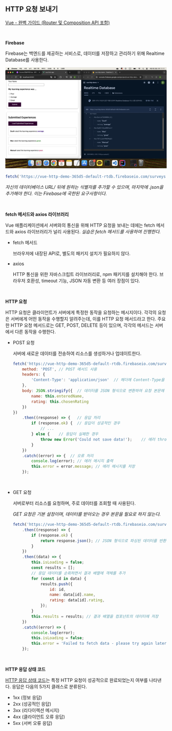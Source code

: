 ## HTTP 요청 보내기

[Vue - 완벽 가이드 (Router 및 Composition API 포함)](https://www.udemy.com/course/vue-router-composition-api/?couponCode=ST12MT030524)

<br/>

**Firebase**

Firebase는 백엔드를 제공하는 서비스로, 데이터를 저장하고 관리하기 위해 Realtime Database를 사용한다.

![Firebase](./img/firebase.png)

```javascript
fetch('https://vue-http-demo-365d5-default-rtdb.firebaseio.com/surveys.json')
```

*자신의 데이터베이스 URL/ 뒤에 원하는 식별자를 추가할 수 있으며, 마지막에 .json을 추가해야 한다. 이는 Firebase에 국한된 요구사항이다.*

<br/>

**fetch 메서드와 axios 라이브러리**

Vue 애플리케이션에서 서버와의 통신을 위해 HTTP 요청을 보내는 데에는 fetch 메서드와 axios 라이브러리가 널리 사용된다. *실습은 fetch 메서드를 사용하여 진행한다.*

- fetch 메서드
    
    브라우저에 내장된 API로, 별도의 패키지 설치가 필요하지 않다.

- axios

    HTTP 통신을 위한 자바스크립트 라이브러리로, npm 패키지를 설치해야 한다. 브라우저 호환성, timeout 기능, JSON 자동 변환 등 여러 장점이 있다.

<br/>

**HTTP 요청**

HTTP 요청은 클라이언트가 서버에게 특정한 동작을 요청하는 메시지이다. 각각의 요청은 서버에게 어떤 동작을 수행할지 알려주는데, 이를 HTTP 요청 메서드라고 한다. 주요한 HTTP 요청 메서드로는 GET, POST, DELETE 등이 있으며, 각각의 메서드는 서버에서 다른 동작을 수행한다.

- POST 요청
  
  서버에 새로운 데이터를 전송하여 리소스를 생성하거나 업데이트한다.

    ```javascript
    fetch('https://vue-http-demo-365d5-default-rtdb.firebaseio.com/surveys.json', {
        method: 'POST', // POST 메서드 사용
        headers: {
            'Content-Type': 'application/json'  // 헤더에 Content-Type을 JSON으로 설정
        },
        body: JSON.stringify({  // 데이터를 JSON 형식으로 변환하여 요청 본문에 추가
            name: this.enteredName,
            rating: this.chosenRating
        })
    })
        .then((response) => {   // 응답 처리
            if (response.ok) {  // 응답이 성공적인 경우
                // ...
            } else {    // 응답이 실패한 경우
                throw new Error('Could not save data!');    // 에러 throw
            }
        })
        .catch((error) => {  // 오류 처리
            console.log(error); // 에러 메시지 출력
            this.error = error.message; // 에러 메시지를 저장
        });
    ```

<br/>

- GET 요청
  
  서버로부터 리소스를 요청하며, 주로 데이터를 조회할 때 사용된다.

  *GET 요청은 기본 설정이며, 데이터를 받아오는 경우 본문을 필요로 하지 않는다.*

    ```javascript
    fetch('https://vue-http-demo-365d5-default-rtdb.firebaseio.com/surveys.json')
        .then((response) => {
            if (response.ok) {
                return response.json(); // JSON 형식으로 파싱된 데이터를 반환
            }
        })
        .then((data) => {
            this.isLoading = false;
            const results = [];
            // 응답 데이터를 순회하면서 결과 배열에 객체를 추가
            for (const id in data) {
                results.push({
                    id: id,
                    name: data[id].name,
                    rating: data[id].rating,
                });
            }
            this.results = results; // 결과 배열을 컴포넌트의 데이터에 저장
        })
        .catch((error) => {
            console.log(error);
            this.isLoading = false;
            this.error = 'Failed to fetch data - please try again later.';
        });
    ```

<br/>

**HTTP 응답 상태 코드**

[HTTP 응답 상태 코드](https://developer.mozilla.org/en-US/docs/Web/HTTP/Status)는 특정 HTTP 요청이 성공적으로 완료되었는지 여부를 나타낸다. 응답은 다음의 5가지 클래스로 분류된다.

- 1xx (정보 응답)
- 2xx (성공적인 응답)
- 3xx (리다이렉션 메시지)
- 4xx (클라이언트 오류 응답)
- 5xx (서버 오류 응답)